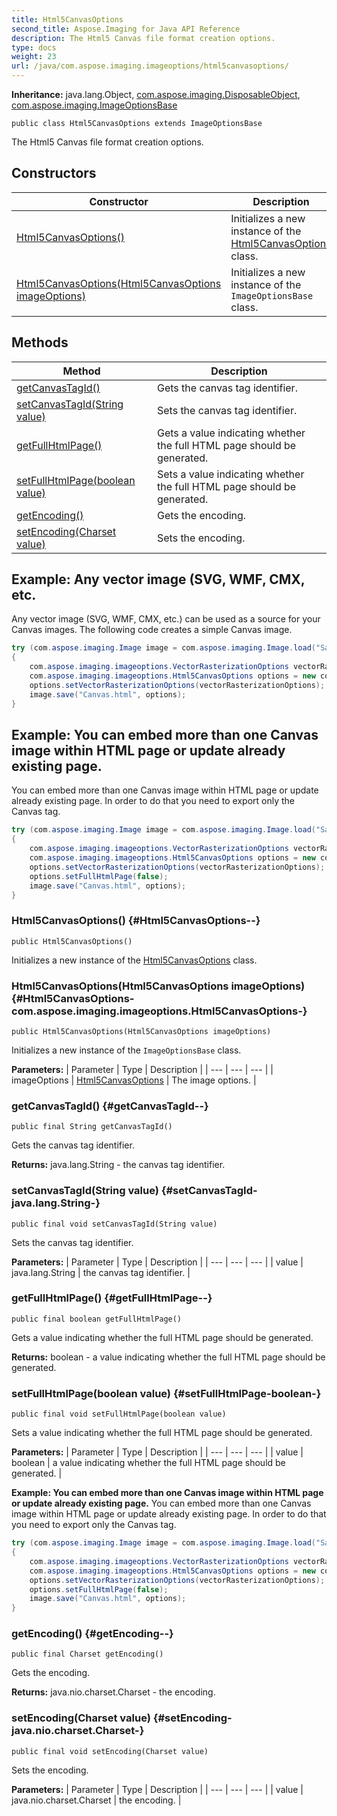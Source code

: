 ```yaml
---
title: Html5CanvasOptions
second_title: Aspose.Imaging for Java API Reference
description: The Html5 Canvas file format creation options.
type: docs
weight: 23
url: /java/com.aspose.imaging.imageoptions/html5canvasoptions/
---
```

**Inheritance:**
java.lang.Object, [com.aspose.imaging.DisposableObject](../../com.aspose.imaging/disposableobject), [com.aspose.imaging.ImageOptionsBase](../../com.aspose.imaging/imageoptionsbase)
```
public class Html5CanvasOptions extends ImageOptionsBase
```

The Html5 Canvas file format creation options.
## Constructors

| Constructor | Description |
| --- | --- |
| [Html5CanvasOptions()](#Html5CanvasOptions--) | Initializes a new instance of the [Html5CanvasOptions](../../com.aspose.imaging.imageoptions/html5canvasoptions) class. |
| [Html5CanvasOptions(Html5CanvasOptions imageOptions)](#Html5CanvasOptions-com.aspose.imaging.imageoptions.Html5CanvasOptions-) | Initializes a new instance of the `ImageOptionsBase` class. |
## Methods

| Method | Description |
| --- | --- |
| [getCanvasTagId()](#getCanvasTagId--) | Gets the canvas tag identifier. |
| [setCanvasTagId(String value)](#setCanvasTagId-java.lang.String-) | Sets the canvas tag identifier. |
| [getFullHtmlPage()](#getFullHtmlPage--) | Gets a value indicating whether the full HTML page should be generated. |
| [setFullHtmlPage(boolean value)](#setFullHtmlPage-boolean-) | Sets a value indicating whether the full HTML page should be generated. |
| [getEncoding()](#getEncoding--) | Gets the encoding. |
| [setEncoding(Charset value)](#setEncoding-java.nio.charset.Charset-) | Sets the encoding. |

## Example: Any vector image (SVG, WMF, CMX, etc.
Any vector image (SVG, WMF, CMX, etc.) can be used as a source for your Canvas images. The following code creates a simple Canvas image.
``` java
try (com.aspose.imaging.Image image = com.aspose.imaging.Image.load("Sample.svg"))
{
    com.aspose.imaging.imageoptions.VectorRasterizationOptions vectorRasterizationOptions = new com.aspose.imaging.imageoptions.SvgRasterizationOptions();
    com.aspose.imaging.imageoptions.Html5CanvasOptions options = new com.aspose.imaging.imageoptions.Html5CanvasOptions();
    options.setVectorRasterizationOptions(vectorRasterizationOptions);
    image.save("Canvas.html", options);
}
```


## Example: You can embed more than one Canvas image within HTML page or update already existing page.
You can embed more than one Canvas image within HTML page or update already existing page. In order to do that you need to export only the Canvas tag.
``` java
try (com.aspose.imaging.Image image = com.aspose.imaging.Image.load("Sample.svg"))
{
    com.aspose.imaging.imageoptions.VectorRasterizationOptions vectorRasterizationOptions = new com.aspose.imaging.imageoptions.SvgRasterizationOptions();
    com.aspose.imaging.imageoptions.Html5CanvasOptions options = new com.aspose.imaging.imageoptions.Html5CanvasOptions();
    options.setVectorRasterizationOptions(vectorRasterizationOptions);
    options.setFullHtmlPage(false);
    image.save("Canvas.html", options);
}
```

### Html5CanvasOptions() {#Html5CanvasOptions--}
```
public Html5CanvasOptions()
```


Initializes a new instance of the [Html5CanvasOptions](../../com.aspose.imaging.imageoptions/html5canvasoptions) class.

### Html5CanvasOptions(Html5CanvasOptions imageOptions) {#Html5CanvasOptions-com.aspose.imaging.imageoptions.Html5CanvasOptions-}
```
public Html5CanvasOptions(Html5CanvasOptions imageOptions)
```


Initializes a new instance of the `ImageOptionsBase` class.

**Parameters:**
| Parameter | Type | Description |
| --- | --- | --- |
| imageOptions | [Html5CanvasOptions](../../com.aspose.imaging.imageoptions/html5canvasoptions) | The image options. |

### getCanvasTagId() {#getCanvasTagId--}
```
public final String getCanvasTagId()
```


Gets the canvas tag identifier.

**Returns:**
java.lang.String - the canvas tag identifier.
### setCanvasTagId(String value) {#setCanvasTagId-java.lang.String-}
```
public final void setCanvasTagId(String value)
```


Sets the canvas tag identifier.

**Parameters:**
| Parameter | Type | Description |
| --- | --- | --- |
| value | java.lang.String | the canvas tag identifier. |

### getFullHtmlPage() {#getFullHtmlPage--}
```
public final boolean getFullHtmlPage()
```


Gets a value indicating whether the full HTML page should be generated.

**Returns:**
boolean - a value indicating whether the full HTML page should be generated.
### setFullHtmlPage(boolean value) {#setFullHtmlPage-boolean-}
```
public final void setFullHtmlPage(boolean value)
```


Sets a value indicating whether the full HTML page should be generated.

**Parameters:**
| Parameter | Type | Description |
| --- | --- | --- |
| value | boolean | a value indicating whether the full HTML page should be generated. |


**Example: You can embed more than one Canvas image within HTML page or update already existing page.**
You can embed more than one Canvas image within HTML page or update already existing page. In order to do that you need to export only the Canvas tag.
``` java
try (com.aspose.imaging.Image image = com.aspose.imaging.Image.load("Sample.svg"))
{
    com.aspose.imaging.imageoptions.VectorRasterizationOptions vectorRasterizationOptions = new com.aspose.imaging.imageoptions.SvgRasterizationOptions();
    com.aspose.imaging.imageoptions.Html5CanvasOptions options = new com.aspose.imaging.imageoptions.Html5CanvasOptions();
    options.setVectorRasterizationOptions(vectorRasterizationOptions);
    options.setFullHtmlPage(false);
    image.save("Canvas.html", options);
}
```

### getEncoding() {#getEncoding--}
```
public final Charset getEncoding()
```


Gets the encoding.

**Returns:**
java.nio.charset.Charset - the encoding.
### setEncoding(Charset value) {#setEncoding-java.nio.charset.Charset-}
```
public final void setEncoding(Charset value)
```


Sets the encoding.

**Parameters:**
| Parameter | Type | Description |
| --- | --- | --- |
| value | java.nio.charset.Charset | the encoding. |

